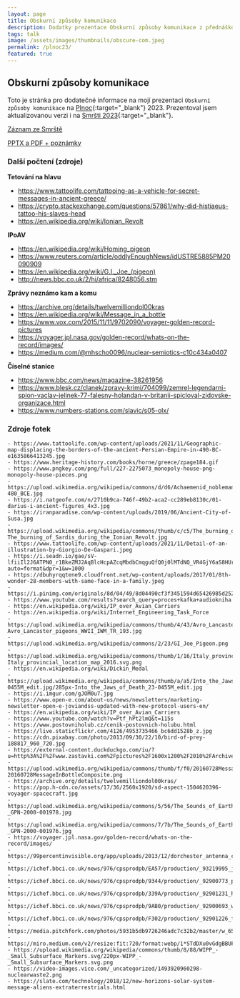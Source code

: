 ```yaml
---
layout: page
title: Obskurní způsoby komunikace 
description: Dodatky prezentace Obskurní způsoby komunikace z přednáškové noci Plnoc 2023 a Krutá Smršť Přednášek 2023
tags: talk
image: /assets/images/thumbnails/obscure-com.jpeg
permalink: /plnoc23/
featured: true
---
```


## Obskurní způsoby komunikace

Toto je stránka pro dodatečné informace na mojí prezentaci `Obskurní způsoby komunikace` na [Plnoc](https://plnoc.cz/){:target="_blank"} 2023. Prezentoval jsem aktualizovanou verzi i na [Smršti 2023](https://ksp.mff.cuni.cz/akce/smrst/2023/){:target="_blank"}. 

[Záznam ze Smrště](https://gimli.ms.mff.cuni.cz/~jan/smršť/qauKG4QMRprywQdg8InxQZSaYMmvYR/UGABUGA.mp4)

[PPTX a PDF + poznámky](https://vault.chamik.eu/public/plnoc23/)

### Další počtení (zdroje)

**Tetování na hlavu**
- https://www.tattoolife.com/tattooing-as-a-vehicle-for-secret-messages-in-ancient-greece/
- https://crypto.stackexchange.com/questions/57861/why-did-histiaeus-tattoo-his-slaves-head
- https://en.wikipedia.org/wiki/Ionian_Revolt

**IPoAV**
- https://en.wikipedia.org/wiki/Homing_pigeon
- https://www.reuters.com/article/oddlyEnoughNews/idUSTRE5885PM20090909
- https://en.wikipedia.org/wiki/G.I._Joe_(pigeon)
- http://news.bbc.co.uk/2/hi/africa/8248056.stm

**Zprávy neznámo kam a komu**
- https://archive.org/details/twelvemilliondol00kras
- https://en.wikipedia.org/wiki/Message_in_a_bottle
- https://www.vox.com/2015/11/11/9702090/voyager-golden-record-pictures
- https://voyager.jpl.nasa.gov/golden-record/whats-on-the-record/images/
- https://medium.com/@mhscho0096/nuclear-semiotics-c10c434a0407

**Číselné stanice**
- https://www.bbc.com/news/magazine-38261956
- https://www.blesk.cz/clanek/zpravy-krimi/704099/zemrel-legendarni-spion-vaclav-jelinek-77-falesny-holandan-v-britanii-spicloval-zidovske-organizace.html
- https://www.numbers-stations.com/slavic/s05-olx/

### Zdroje fotek

```
- https://www.tattoolife.com/wp-content/uploads/2021/11/Geographic-map-displacing-the-borders-of-the-ancient-Persian-Empire-in-490-BC-e1635866413245.jpg
- https://www.heritage-history.com/books/horne/greece/zpage184.gif
- https://www.pngkey.com/png/full/227-2275073_monopoly-house-png-monopoly-house-pieces.png
- https://upload.wikimedia.org/wikipedia/commons/d/d6/Achaemenid_nobleman_520-480_BCE.jpg
- https://i.natgeofe.com/n/2710b9ca-746f-49b2-aca2-cc289eb8130c/01-darius-i-ancient-figures_4x3.jpg
- https://iranparadise.com/wp-content/uploads/2019/06/Ancient-City-of-Susa.jpg
- https://upload.wikimedia.org/wikipedia/commons/thumb/c/c5/The_burning_of_Sardis_during_the_Ionian_Revolt.jpg/220px-The_burning_of_Sardis_during_the_Ionian_Revolt.jpg
- https://www.tattoolife.com/wp-content/uploads/2021/11/Detail-of-an-illustration-by-Giorgio-De-Gaspari.jpeg
- https://i.seadn.io/gae/sV-lfiiIl2J6ATPN0_r1BkeZMJ2AqBlcHcpAZcqMbdbCmqguQfQ0j0lMTdNQ_VR4GjY6aS8HUrg0ttJz_gRKijBkfFFhkdrkSx7x0Q?auto=format&dpr=1&w=1000
- https://dbuhyrqqtene9.cloudfront.net/wp-content/uploads/2017/01/8th-wonder-28-members-with-same-face-in-a-family.jpeg
- https://i.pinimg.com/originals/8d/04/49/8d04490cf3f3451594d65426985d252e.jpg
- https://www.youtube.com/results?search_query=proces+kafka+audiokniha
- https://en.wikipedia.org/wiki/IP_over_Avian_Carriers
- https://en.wikipedia.org/wiki/Internet_Engineering_Task_Force
- https://upload.wikimedia.org/wikipedia/commons/thumb/4/43/Avro_Lancaster_pigeons_WWII_IWM_TR_193.jpg/440px-Avro_Lancaster_pigeons_WWII_IWM_TR_193.jpg
- https://upload.wikimedia.org/wikipedia/commons/2/23/GI_Joe_Pigeon.png
- https://upload.wikimedia.org/wikipedia/commons/thumb/1/16/Italy_provincial_location_map_2016.svg/500px-Italy_provincial_location_map_2016.svg.png
- https://en.wikipedia.org/wiki/Dickin_Medal
- https://upload.wikimedia.org/wikipedia/commons/thumb/a/a5/Into_the_Jaws_of_Death_23-0455M_edit.jpg/285px-Into_the_Jaws_of_Death_23-0455M_edit.jpg
- https://i.imgur.com/gJOM0u7.jpg
- https://www.open-e.com/about-us/news/newsletters/marketing-newsletter-open-e-joviandss-updated-with-new-protocol-users-en/
- https://en.wikipedia.org/wiki/IP_over_Avian_Carriers
- https://www.youtube.com/watch?v=Ptf_hPt2lmQ&t=115s
- https://www.postovniholub.cz/cenik-postovnich-holubu.html
- https://live.staticflickr.com/4126/4953735466_bc6dd1528b_z.jpg
- https://cdn.pixabay.com/photo/2013/09/30/22/10/bird-of-prey-188817_960_720.jpg
- https://external-content.duckduckgo.com/iu/?u=http%3A%2F%2Fwww.zastavki.com%2Fpictures%2F1600x1200%2F2010%2FArchive_Miscellaneous_Message_in_a_bottle_022915_.jpg&f=1&nofb=1&ipt=55204b1894ea3db74d8ecabefadcaf573f3dd8130c9e0954230099ee6db455a2&ipo=images
- https://upload.wikimedia.org/wikipedia/commons/thumb/f/f0/20160728MessageInBottleComposite.png/660px-20160728MessageInBottleComposite.png
- https://archive.org/details/twelvemilliondol00kras/
- https://pop.h-cdn.co/assets/17/36/2560x1920/sd-aspect-1504620396-voyager-spacecraft.jpg
- https://upload.wikimedia.org/wikipedia/commons/5/56/The_Sounds_of_Earth_Record_Cover_-_GPN-2000-001978.jpg
- https://upload.wikimedia.org/wikipedia/commons/7/7b/The_Sounds_of_Earth_-_GPN-2000-001976.jpg
- https://voyager.jpl.nasa.gov/golden-record/whats-on-the-record/images/
- https://99percentinvisible.org/app/uploads/2013/12/dorchester_antenna_closeup.jpeg
- https://ichef.bbci.co.uk/news/976/cpsprodpb/EA57/production/_93219995_jelinek976.jpg.webp
- https://ichef.bbci.co.uk/news/976/cpsprodpb/9344/production/_92900773_pp.jpg.webp
- https://ichef.bbci.co.uk/news/976/cpsprodpb/339A/production/_92901231_hilton.jpg.webp
- https://ichef.bbci.co.uk/news/976/cpsprodpb/9AB0/production/_92900693_withj.jpg.webp
- https://ichef.bbci.co.uk/news/976/cpsprodpb/F302/production/_92901226_fam2.jpg.webp
- https://media.pitchfork.com/photos/5931b5db9726246adc7c32b2/master/w_658,h_574,c_limit/1347c5c1.jpeg
- https://miro.medium.com/v2/resize:fit:720/format:webp/1*STdDXu0vGdgBBUFf0yJqyQ.png
- https://upload.wikimedia.org/wikipedia/commons/thumb/8/88/WIPP_-_Small_Subsurface_Markers.svg/220px-WIPP_-_Small_Subsurface_Markers.svg.png
- https://video-images.vice.com/_uncategorized/1493920960298-nuclearwaste2.png
- https://slate.com/technology/2018/12/new-horizons-solar-system-message-aliens-extraterrestrials.html
```